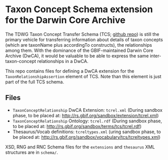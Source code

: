 # Taxon Concept Schema extension for the Darwin Core Archive

The TDWG Taxon Concept Transfer Schema (TCS;
[github repo](https://github.com/tdwg/tcs)) is still the primary
vehicle for transferring information about details of taxon concepts
(which are taxonName plus accordingTo constructs), the relationships
among them. With the dominance of the GBIF-maintained Darwin Core
Archive (DwCA), it would be valuable to be able to express the same
inter-taxon-concept relationships in a DwCA.

This repo contains files for defining a DwCA extension for the
`TaxonRelationshipAssertion` element of TCS. Note than this element is
just part of the full TCS schema.

## Files

 * `TaxonConceptRelationship` DwCA Extension: `tcrel.xml` (During
   sandbox phase, to be placed at:
   <http://rs.gbif.org/sandbox/extension/tcrel.xml>)
 * `TaxonConceptRelationship` Ontology: `tcrel.rdf` (During sandbox
   phase, to be placed at:
   <http://rs.gbif.org/sandbox/terms/tcs/tcrel.rdf>)
 * Thesaurus/Vocab definitions: `tcreltypes.xml` (uring sandbox
   phase, to be placed at:
   <http://rs.gbif.org/sandbox/vocabulary/tcs/tcreltypes.xml>)

XSD, RNG and RNC Schema files for the `extensions` and `thesaurus` XML structures are in `schema/`.
